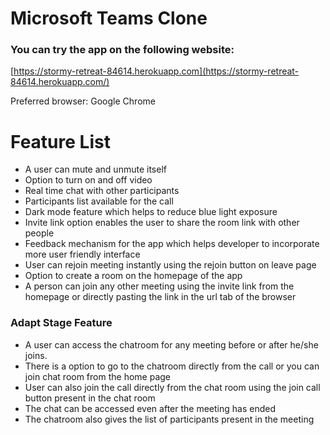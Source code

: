 # Microsoft Teams Clone

### You can try the app on the following website:

[https://stormy-retreat-84614.herokuapp.com](https://stormy-retreat-84614.herokuapp.com/)

Preferred browser: Google Chrome

# Feature List

- A user can mute and unmute itself
- Option to turn on and off video
- Real time chat with other participants
- Participants list available for the call
- Dark mode feature which helps to reduce blue light exposure
- Invite link option enables the user to share the room link with other people
- Feedback mechanism for the app which helps developer to incorporate more user friendly interface
- User can rejoin meeting instantly using the rejoin button on leave page
- Option to create a room on the homepage of the app
- A person can join any other meeting using the invite link from the homepage or directly pasting the link in the url tab of the browser

### Adapt Stage Feature

- A user can access the chatroom for any meeting before or after he/she joins.
- There is a option to go to the chatroom directly from the call or you can join chat room from the home page
- User can also join the call directly from the chat room using the join call button present in the chat room
- The chat can be accessed even after the meeting has ended
- The chatroom also gives the list of participants present in the meeting
